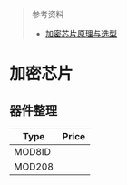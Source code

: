 > 参考资料
>
> - [加密芯片原理与选型](https://www.szlcsc.com/info/15263.html)

# 加密芯片

## 器件整理

| Type   | Price |
| ------ | ----- |
| MOD8ID |       |
| MOD208 |       |